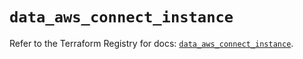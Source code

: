 # `data_aws_connect_instance`

Refer to the Terraform Registry for docs: [`data_aws_connect_instance`](https://registry.terraform.io/providers/hashicorp/aws/4.67.0/docs/data-sources/connect_instance).
